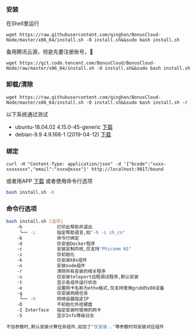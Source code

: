 ### 安装
在Shell里运行
```
wget https://raw.githubusercontent.com/qinghon/BonusCloud-Node/master/x86_64/install.sh -O install.sh&&sudo bash install.sh
```
备用腾讯云源，但是先要注册账号，🤢
```
wget https://git.code.tencent.com/BonusCloud/BonusCloud-Node/raw/master/x86_64/install.sh -O install.sh&&sudo bash install.sh
```

### 卸载/清除
```
wget https://raw.githubusercontent.com/qinghon/BonusCloud-Node/master/x86_64/install.sh -O install.sh&&sudo bash install.sh -r
```

以下系统通过测试
- ubuntu-18.04.02 4.15.0-45-generic [下载](https://www.ubuntu.com/download/server)
- debian-9.9 4.9.168-1 (2019-04-12) [下载](https://www.debian.org/distrib/)

### 绑定
```
curl -H "Content-Type: application/json" -d '{"bcode":"xxxx-xxxxxxxx","email":"xxxx@xxxx"}' http://localhost:9017/bound
```
或者用APP [下载](https://console.bonuscloud.io/download)
或者使用命令行选项
```bash
bash install.sh -b
```

### 命令行选项
```bash
bash install.sh [选项] 
    -h             打印此帮助并退出
     └── -L        指定帮助语言,如"-h -L zh_cn" 
    -b             命令行绑定
    -d             仅安装Docker程序
    -c             安装定制内核,仅支持"Phicomm N1"
    -i             仅初始化
    -k             仅安装k8s组件
    -n             安装node组件
    -r             清除所有安装的相关程序
    -s             仅安装teleport远程调试程序,默认安装
    -t             显示各组件运行状态
    -e             设置网卡名称为ethx格式,仅支持使用grub的x86设备
    -g             仅安装网络任务
     └── -H        网络容器指定IP
    -D             不初始化外挂硬盘
    -I Interface   指定安装时使用的网卡
    -S             显示Info等级日志
 
不加参数时,默认安装计算任务组件,如加了"仅安装.."等参数时将安装对应组件
```
